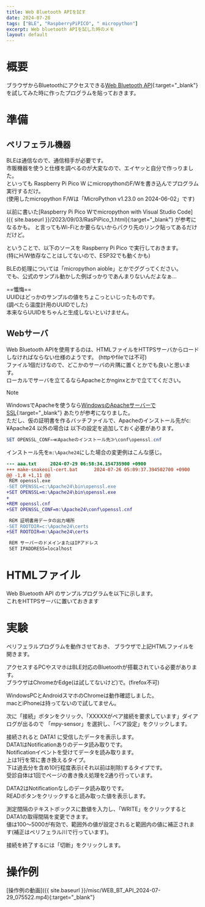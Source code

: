 ```yaml
---
title: Web Bluetooth APIを試す
date: 2024-07-28
tags: ["BLE", "RaspberryPiPICO", " micropython"]
excerpt: Web bluetooth APIを試した時のメモ
layout: default
---
```


# 概要
ブラウザからBluetoothにアクセスできる[Web Bluetooth API](https://developer.mozilla.org/ja/docs/Web/API/Web_Bluetooth_API){:target="_blank"}
を試してみた時に作ったプログラムを貼っておきます。  

# 準備

## ペリフェラル機器

BLEは通信なので、通信相手が必要です。  
市販機器を使うと仕様を調べるのが大変なので、エイヤッと自分で作っりました。  
といっても Raspberry Pi Pico W にmicropythonのF/Wを書き込んでプログラム実行するだけ。  
(使用したmicropython F/Wは「MicroPython v1.23.0 on 2024-06-02」です)  

以前に書いた[Raspberry Pi Pico Wでmicropython with Visual Studio Code]({{ site.baseurl }}/2023/09/03/RasPiPico_1.html){:target="_blank"}
が参考になるかも。 と言ってもWi-Fiとか要らないからパクり先のリンク貼ってあるだけだけど。  

ということで、以下のソースを Raspberry Pi Pico で実行しておきます。  
(特にH/W依存なことはしてないので、ESP32でも動くかも)  

BLEの処理については「micropython aioble」とかでググってください。  
でも、公式のサンプル動かした例ばっかりであんまりないんだよなぁ...  

==懺悔==  
UUIDはどっかのサンプルの値をちょこっといじったものです。  
(調べたら温度計用のUUIDでした)  
本来ならUUIDをちゃんと生成しないといけません。  

<dev class="accordion_head"></dev>
<dev class="my-gist">
    <script src="https://gist.github.com/ippei8jp/2c78471896fa4aebc4c8f9dc76237126.js?file=ble_peripheral.py"></script>
</dev>

## Webサーバ
Web Bluetooth APIを使用するのは、HTMLファイルをHTTPSサーバからロードしなければならない仕様のようです。
(httpやfileでは不可)  
ファイル1個だけなので、どこかのサーバの片隅に置くとかでも良いと思います。  
ローカルでサーバを立てるならApacheとかnginxとかで立ててください。  

>[!NOTE]
> WindowsでApacheを使うなら[WindowsのApacheサーバーでSSL](https://nanbu.marune205.net/2022/01/windows10-apache-ssl.html?m=1){:target="_blank"}
> あたりが参考になりました。  
> ただし、仮の証明書を作るバッチファイルで、Apacheのインストール先がc:¥Apache24 以外の場合は
> 以下の設定を追加しておく必要があります。  
> ```powershell
> SET OPENSSL_CONF=≪Apacheのインストール先≫\conf\openssl.cnf
> ```
> インストール先を``m:\Apache24``にした場合の変更例はこんな感じ。  
> ```diff
> --- aaa.txt     2024-07-29 06:58:34.154735900 +0900
> +++ make-snakeoil-cert.bat      2024-07-26 05:09:37.394502700 +0900
> @@ -1,8 +1,11 @@
>  REM openssl.exe
> -SET OPENSSL=c:\Apache24\bin\openssl.exe
> +SET OPENSSL=m:\Apache24\bin\openssl.exe
> +
> +REM openssl.cnf
> +SET OPENSSL_CONF=m:\Apache24\conf\openssl.cnf
> 
>  REM 証明書用データの出力場所
> -SET ROOTDIR=c:\Apache24\certs
> +SET ROOTDIR=m:\Apache24\certs
> 
>  REM サーバーのドメインまたはIPアドレス
>  SET IPADDRESS=localhost
> ```
> 


# HTMLファイル

Web Bluetooth API のサンプルプログラムを以下に示します。  
これをHTTPSサーバに置いておきます  


<dev class="accordion_head"></dev>
<dev class="my-gist">
    <script src="https://gist.github.com/ippei8jp/2c78471896fa4aebc4c8f9dc76237126.js?file=BLE_sample.html"></script>
</dev>


# 実験

ペリフェラルプログラムを動作させておき、
ブラウザで上記HTMLファイルを開きます。  

アクセスするPCやスマホはBLE対応のBluetoothが搭載されている必要があります。  
ブラウザはChromeかEdge(は試してないけど)で。(firefox不可)  

WindowsPCとAndroidスマホのChromeは動作確認しました。  
macとiPhoneは持ってないので試してません。 


次に「接続」ボタンをクリック、「XXXXXがペア接続を要求しています」ダイアログが出るので
「mpy-sensor」を選択し、「ペア設定」をクリックします。  

接続されると DATA1 に受信したデータを表示します。  
DATA1はNotificationありのデータ読み取りです。  
Notificationイベントを受けてデータを読み取ります。  
上は1行を常に書き換えるタイプ。  
下は過去分を含め10行程度表示(それ以前は削除)するタイプです。  
受診自体は1回でページの書き換え処理を2通り行っています。  


DATA2はNotificationなしのデータ読み取りです。  
READボタンをクリックすると読み取った値を表示します。  

測定間隔のテキストボックスに数値を入力し、「WRITE」をクリックすると
DATA1の取得間隔を変更できます。  
値は100～5000が有効で、範囲外の値が設定されると範囲内の値に補正されます(補正はペリフェラル川で行っています)。  

接続を終了するには「切断」をクリックします。  


# 操作例

[操作例の動画]({{ site.baseurl }}/misc/WEB_BT_API_2024-07-29_075522.mp4){:target="_blank"}

